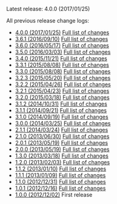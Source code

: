 Latest release: 4.0.0 (2017/01/25)

All previous release change logs:

* [4.0.0 (2017/01/25)](Documentation/Changelog/4.0.0.md) [Full list of changes](https://github.com/FluidTYPO3/fluidpages/compare/3.6.1...4.0.0)
* [3.6.1 (2016/09/10)](Documentation/Changelog/3.6.1.md) [Full list of changes](https://github.com/FluidTYPO3/fluidpages/compare/3.6.0...3.6.1)
* [3.6.0 (2016/05/17)](Documentation/Changelog/3.6.0.md) [Full list of changes](https://github.com/FluidTYPO3/fluidpages/compare/3.5.0...3.6.0)
* [3.5.0 (2016/03/03)](Documentation/Changelog/3.5.0.md) [Full list of changes](https://github.com/FluidTYPO3/fluidpages/compare/3.4.0...3.5.0)
* [3.4.0 (2015/11/21)](Documentation/Changelog/3.4.0.md) [Full list of changes](https://github.com/FluidTYPO3/fluidpages/compare/3.3.1...3.4.0)
* [3.3.1 (2015/08/08)](Documentation/Changelog/3.3.1.md) [Full list of changes](https://github.com/FluidTYPO3/fluidpages/compare/3.3.0...3.3.1)
* [3.3.0 (2015/08/08)](Documentation/Changelog/3.3.0.md) [Full list of changes](https://github.com/FluidTYPO3/fluidpages/compare/3.2.3...3.3.0)
* [3.2.3 (2015/05/20)](Documentation/Changelog/3.2.3.md) [Full list of changes](https://github.com/FluidTYPO3/fluidpages/compare/3.2.2...3.2.3)
* [3.2.2 (2015/04/26)](Documentation/Changelog/3.2.2.md) [Full list of changes](https://github.com/FluidTYPO3/fluidpages/compare/3.2.1...3.2.2)
* [3.2.1 (2015/04/23)](Documentation/Changelog/3.2.1.md) [Full list of changes](https://github.com/FluidTYPO3/fluidpages/compare/3.2.0...3.2.1)
* [3.2.0 (2015/03/18)](Documentation/Changelog/3.2.0.md) [Full list of changes](https://github.com/FluidTYPO3/fluidpages/compare/3.1.2...3.2.0)
* [3.1.2 (2014/10/31)](Documentation/Changelog/3.1.2.md) [Full list of changes](https://github.com/FluidTYPO3/fluidpages/compare/3.1.1...3.1.2)
* [3.1.1 (2014/09/21)](Documentation/Changelog/3.1.1.md) [Full list of changes](https://github.com/FluidTYPO3/fluidpages/compare/3.1.0...3.1.1)
* [3.1.0 (2014/09/19)](Documentation/Changelog/3.1.0.md) [Full list of changes](https://github.com/FluidTYPO3/fluidpages/compare/3.0.0...3.1.0)
* [3.0.0 (2014/03/25)](Documentation/Changelog/3.0.0.md) [Full list of changes](https://github.com/FluidTYPO3/fluidpages/compare/2.1.1...3.0.0)
* [2.1.1 (2014/03/24)](Documentation/Changelog/2.1.1.md) [Full list of changes](https://github.com/FluidTYPO3/fluidpages/compare/2.1.0...2.1.1)
* [2.1.0 (2013/06/30)](Documentation/Changelog/2.1.0.md) [Full list of changes](https://github.com/FluidTYPO3/fluidpages/compare/2.0.1...2.1.0)
* [2.0.1 (2013/05/19)](Documentation/Changelog/2.0.1.md) [Full list of changes](https://github.com/FluidTYPO3/fluidpages/compare/2.0.0...2.0.1)
* [2.0.0 (2013/05/19)](Documentation/Changelog/2.0.0.md) [Full list of changes](https://github.com/FluidTYPO3/fluidpages/compare/1.3.0...2.0.0)
* [1.3.0 (2013/03/18)](Documentation/Changelog/1.3.0.md) [Full list of changes](https://github.com/FluidTYPO3/fluidpages/compare/1.2.0...1.3.0)
* [1.2.0 (2013/02/03)](Documentation/Changelog/1.2.0.md) [Full list of changes](https://github.com/FluidTYPO3/fluidpages/compare/1.1.2...1.2.0)
* [1.1.2 (2013/01/10)](Documentation/Changelog/1.1.2.md) [Full list of changes](https://github.com/FluidTYPO3/fluidpages/compare/1.1.1...1.1.2)
* [1.1.1 (2013/01/09)](Documentation/Changelog/1.1.1.md) [Full list of changes](https://github.com/FluidTYPO3/fluidpages/compare/1.1.0...1.1.1)
* [1.1.0 (2012/12/31)](Documentation/Changelog/1.1.0.md) [Full list of changes](https://github.com/FluidTYPO3/fluidpages/compare/1.0.1...1.1.0)
* [1.0.1 (2012/12/16)](Documentation/Changelog/1.0.1.md) [Full list of changes](https://github.com/FluidTYPO3/fluidpages/compare/1.0.0...1.0.1)
* [1.0.0 (2012/12/02)](Documentation/Changelog/1.0.0.md) First release
